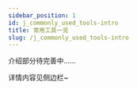 ```yaml
---
sidebar_position: 1
id: j_commonly_used_tools-intro
title: 常用工具一览
slug: /j_commonly_used_tools-intro
---
```


介绍部分待完善中......

详情内容见侧边栏~
